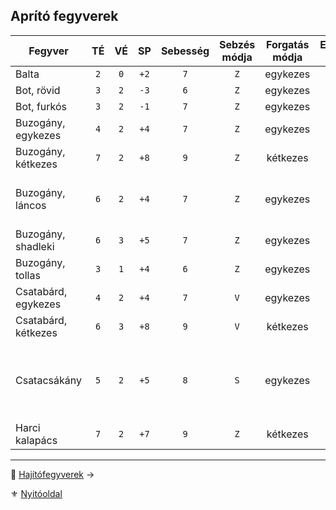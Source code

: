 ## Aprító fegyverek

<!-- tag: md_table_fegyver_start -->

| Fegyver             | TÉ  | VÉ  |  SP  | Sebesség | Sebzés módja | Forgatás módja | Erőbónusz limit | Átütés | Íves | MK  | KF  | Pengehossz | Kategória | Speciális                                                                         |
| ------------------- | :-: | :-: | :--: | :------: | :----------: | :------------: | :-------------: | :----: | :--: | :-: | :-: | :--------: | :-------: | --------------------------------------------------------------------------------- |
| Balta               | `2` | `0` | `+2` |   `7`    |     `Z`      |    egykezes    |      `99`       |  `0`   | `0`  | `0` | `0` |    `0`     |  aprító   |                                                                                   |
| Bot, rövid          | `3` | `2` | `-3` |   `6`    |     `Z`      |    egykezes    |       `0`       |  `0`   | `0`  | `0` | `0` |   `0.5`    |  aprító   |                                                                                   |
| Bot, furkós         | `3` | `2` | `-1` |   `7`    |     `Z`      |    egykezes    |       `2`       |  `0`   | `0`  | `0` | `0` |    `1`     |  aprító   |                                                                                   |
| Buzogány, egykezes  | `4` | `2` | `+4` |   `7`    |     `Z`      |    egykezes    |       `4`       |  `0`   | `0`  | `0` | `0` |    `1`     |  aprító   |                                                                                   |
| Buzogány, kétkezes  | `7` | `2` | `+8` |   `9`    |     `Z`      |    kétkezes    |      `99`       |  `5`   | `0`  | `0` | `0` |   `1.5`    |  aprító   | **Erő** követelmény:`+2`                                                          |
| Buzogány, láncos    | `6` | `2` | `+4` |   `7`    |     `Z`      |    egykezes    |      `99`       |  `0`   | `0`  | `0` | `0` |    `1`     |  aprító   | Ellene az ellenfél Pajzs VÉ fele számít csak!                                     |
| Buzogány, shadleki  | `6` | `3` | `+5` |   `7`    |     `Z`      |    egykezes    |      `99`       |  `3`   | `0`  | `0` | `0` |    `1`     |  aprító   |                                                                                   |
| Buzogány, tollas    | `3` | `1` | `+4` |   `6`    |     `Z`      |    egykezes    |       `4`       |  `2`   | `0`  | `0` | `0` |   `0.5`    |  aprító   |                                                                                   |
| Csatabárd, egykezes | `4` | `2` | `+4` |   `7`    |     `V`      |    egykezes    |       `4`       |  `2`   | `0`  | `0` | `0` |   `0.5`    |  aprító   |                                                                                   |
| Csatabárd, kétkezes | `6` | `3` | `+8` |   `9`    |     `V`      |    kétkezes    |      `99`       |  `4`   | `0`  | `0` | `0` |   `1.5`    |  aprító   |                                                                                   |
| Csatacsákány        | `5` | `2` | `+5` |   `8`    |     `S`      |    egykezes    |      `99`       |  `10`  | `0`  | `0` | `0` |    `1`     |  aprító   | Nagyon vérzik.<br />`50%` az esély, hogy beragad és nem lehet kihúzni harc közben |
| Harci kalapács      | `7` | `2` | `+7` |   `9`    |     `Z`      |    kétkezes    |      `99`       |  `0`   | `0`  | `0` | `0` |   `1.5`    |  aprító   | **Erő** követelmény:`+2`                                                          |

<!-- tag: md_table_fegyver_end -->

---

🔗 [Hajítófegyverek](068_07_hajitofegyverek.md) →

⚜️ [Nyitóoldal](start.md#6-harcrendszer-%EF%B8%8F)
